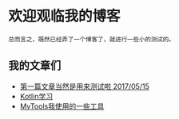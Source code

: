 # 欢迎观临我的博客

    总而言之，既然已经弄了一个博客了，就进行一些小的测试的。

## 我的文章们

- [第一篇文章当然是用来测试啦 2017/05/15](https://traburiss.github.io/page/firstPage)
- [Kotlin学习](https://traburiss.github.io/page/Kotlin)
- [MyTools我使用的一些工具](https://traburiss.github.io/page/mytools)